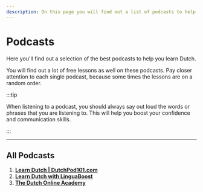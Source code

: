 ```yaml
---
description: On this page you will find out a list of podcasts to help you learn Dutch.
---
```


# Podcasts

Here you'll find out a selection of the best podcasts to help you learn Dutch.

You will find out a lot of free lessons as well on these podcasts. Pay closer attention to each single podcast, because some times the lessons are on a random order.

:::tip

When listening to a podcast, you should always say out loud the words or phrases that you are listening to. This will help you boost your confidence and communication skills.

:::

---

## All Podcasts

1. [**Learn Dutch | DutchPod101.com**](https://podcasts.apple.com/us/podcast/learn-dutch-dutchpod101-com/id448501269)
2. [**Learn Dutch with LinguaBoost**](https://podcasts.apple.com/pt/podcast/learn-dutch-with-linguaboost/id1527762817)
3. [**The Dutch Online Academy**](https://thedutchonlineacademy.com/en/podcast)
